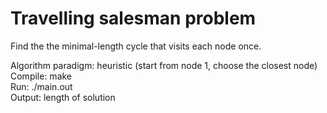 # Travelling salesman problem
Find the the minimal-length cycle that visits each node once.

Algorithm paradigm: heuristic (start from node 1, choose the closest node)
Compile: make  
Run: ./main.out  
Output: length of solution
